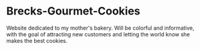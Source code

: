 # Brecks-Gourmet-Cookies
Website dedicated to my mother's bakery. Will be colorful and informative, with the goal of attracting new customers and letting the world know she makes the best cookies.
